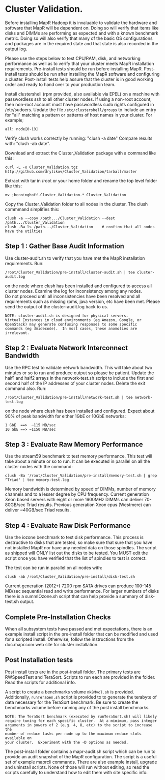 Cluster Validation.
==================

Before installing MapR Hadoop it is invaluable to validate the hardware and
software that MapR will be dependent on.  Doing so will verify that items like
disks and DIMMs are performing as expected and with a known benchmark metric.
Doing so will also verify that many of the basic OS configurations and
packages are in the required state and that state is also recorded in the
output log.

Please use the steps below to test CPU/RAM, disk, and networking
performance as well as to verify that your cluster meets MapR
installation requirements. Pre-install tests should be run before
installing MapR.  Post-install tests should be run after installing
the MapR software and configuring a cluster.  Post-install tests 
help assure that the cluster is in good working order and ready 
to hand over to your production team.

Install clustershell (rpm provided, also available via EPEL) on a machine
with passwordless ssh to all other cluster nodes.  If using a
non-root account, then non-root account must have passwordless
sudo rights configured in /etc/sudoers.  Update the file
`/etc/clustershell/groups` to include an entry for "all" matching a
pattern or patterns of host names in your cluster.  For example;

    all: node[0-10]
Verify clush works correctly by running:
    "clush -a date"
Compare results with:
    "clush -ab date".

Download and extract the Cluster_Validation package with a command like this:

    curl -L -o Cluster_Validation.tgz http://github.com/drylikov/Cluster_Validation/tarball/master
Extract with tar in /root or your home folder and rename the top level folder like this:  

    mv jbenninghoff-Cluster_Validation-* Cluster_Validation

Copy the Cluster_Validation folder to all nodes in the cluster.  The
clush commmand simplifies this:

    clush -a --copy /path.../Cluster_Validation --dest /path.../Cluster_Validation
    clush -Ba ls /path.../Cluster_Validation	# confirm that all nodes have the utilties

Step 1 : Gather Base Audit Information
--------------------------------------
Use cluster-audit.sh to verify that you have met the MapR installation
requirements.  Run:

    /root/Cluster_Validation/pre-install/cluster-audit.sh | tee cluster-audit.log
on the node where clush has been installed and configured to access
all cluster nodes.  Examine the log for inconsistency among any nodes.  
Do not proceed until all inconsistencies have been resolved and all 
requirements such as missing rpms, java version, etc have been met.
Please send the output of the cluster-audit.log back to us.

	NOTE: cluster-audit.sh is designed for physical servers.   
	Virtual Instances in cloud environments (eg Amazon, Google, or
	OpenStack) may generate confusing responses to some specific
	commands (eg dmidecode).  In most cases, these anomolies are
	irrelevant.

Step 2 : Evaluate Network Interconnect Bandwidth
------------------------------------------------
Use the RPC test to validate network bandwidth.  This will take
about two minutes or so to run and produce output so please be
patient.  Update the half1 and half2 arrays in the network-test.sh
script to include the first and second half of the IP addresses of
your cluster nodes.  Delete the exit command also.  Run:

    /root/Cluster_Validation/pre-install/network-test.sh | tee network-test.log
on the node where clush has been installed and configured.
Expect about 90% of peak bandwidth for either 1GbE or 10GbE
networks:

	1 GbE  ==>  ~115 MB/sec 
	10 GbE ==> ~1150 MB/sec

Step 3 : Evaluate Raw Memory Performance
----------------------------------------
Use the stream59 benchmark to test memory performance.  This test will take 
about a minute or so to run.  It can be executed in parallel on all
the cluster nodes with the command:

    clush -Ba '/root/Cluster_Validation/pre-install/memory-test.sh | grep ^Triad' | tee memory-test.log
Memory bandwidth is determined by speed of DIMMs, number of memory
channels and to a lesser degree by CPU frequency.  Current generation
Xeon based servers with eight or more 1600MHz DIMMs can deliver
70-80GB/sec Triad results. Previous generation Xeon cpus (Westmere)
can deliver ~40GB/sec Triad results.

Step 4 : Evaluate Raw Disk Performance
--------------------------------------
Use the iozone benchmark to test disk performance.  This process 
is destructive to disks that are tested, so make sure that 
sure that you have not installed MapR nor have any needed data on
those spindles.  The script as shipped will ONLY list out the 
disks to be tested.   You MUST edit the script once you have
verified that the list of spindles to test is correct.

The test can be run in parallel on all nodes with:

    clush -ab /root/Cluster_Validation/pre-install/disk-test.sh

Current generation (2012+) 7200 rpm SATA drives can produce 
100-145 MB/sec sequential read and write performance.
For larger numbers of disks there is a summIOzone.sh script that can help
provide a summary of disk-test.sh output.

Complete Pre-Installation Checks
--------------------------------
When all subsystem tests have passed and met expectations,
there is an example install script in the pre-install folder that
can be modified and used for a scripted install.  Otherwise, follow
the instructions from the doc.mapr.com web site for cluster installation.

Post Installation tests
--------------------------------
Post install tests are in the post-install folder.  The primary 
tests are RWSpeedTest and TeraSort.  Scripts to run each are 
provided in the folder.  Read the scripts for additional info.  

A script to create a benchmarks volume `mkBMvol.sh` is provided.
Additionally, `runTeraGen.sh` script is provided to to generate the terabyte
of data necessary for the TeraSort benchmark.  Be sure to create the 
benchmarks volume before running any of the post install benchmarks.

    NOTE: The TeraSort benchmark (executed by runTeraSort.sh) will likely
    require tuning for each specific cluster.  At a minimum, pass integer
    arguments in powers of 2 (e.g. 4, 8, etc) to the script to increase the
    number of reduce tasks per node up to the maximum reduce slots available on
    your cluster.  Experiment with the -D options as needed.

The post-install folder contains a mapr-audit.sh script which can
be run to provide an audit snapshot of the MapR configuration.  The
script is a useful set of example maprcli commands. There are also
example install, upgrade and uninstall scripts.  None of those will
run without editing, so read the scripts carefully to understand
how to edit them with site specific info.
